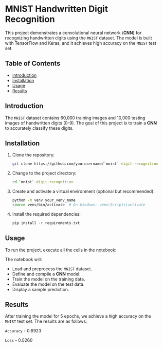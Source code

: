 # MNIST Handwritten Digit Recognition

This project demonstrates a convolutional neural network (**CNN**) for recognizing handwritten digits using the `MNIST` dataset. The model is built with TensorFlow and Keras, and it achieves high accuracy on the `MNIST` test set.

## Table of Contents

- [Introduction](#introduction)
- [Installation](#installation)
- [Usage](#usage)
- [Results](#results)

## Introduction

The `MNIST` dataset contains 60,000 training images and 10,000 testing images of handwritten digits (0-9). The goal of this project is to train a **CNN** to accurately classify these digits.

## Installation

1. Clone the repository:
   ```sh
   git clone https://github.com/yourusername/`mnist`-digit-recognition.git
   ```
2. Change to the project directory:
   ```sh
   cd `mnist`-digit-recognition
   ```
3. Create and activate a virtual environment (optional but recommended):
   ```sh
   python -m venv your_venv_name
   source venv/bin/activate  # On Windows: venv\Scripts\activate
   ```
4. Install the required dependencies:
   ```sh
   pip install -r requirements.txt
   ```

## Usage

To run the project, execute all the cells in the [notebook](code.ipynb):

The notebook will:

- Load and preprocess the `MNIST` dataset.
- Define and compile a **CNN** model.
- Train the model on the training data.
- Evaluate the model on the test data.
- Display a sample prediction.

## Results

After training the model for 5 epochs, we achieve a high accuracy on the `MNIST` test set. The results are as follows:

`Accuracy` - 0.9923

`Loss` - 0.0260
